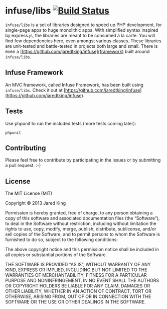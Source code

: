 infuse/libs [![Build Status](https://travis-ci.org/jaredtking/infuse-libs.png?branch=master)](https://travis-ci.org/jaredtking/infuse-libs)
===========

`infuse/libs` is a set of libraries designed to speed up PHP development, for single-page apps to huge monolithic apps. With simplified syntax inspired by express.js, the libraries are meant to be consumed à la carte. You will find few dependencies here, even amongst various classes. These libraries are unit-tested and battle-tested in projects both large and small. There is even a [https://github.com/jaredtking/infuse](framework) built around `infuse/libs`.

## Infuse Framework

An MVC framework, called Infuse Framework, has been built using `infuse/libs`. Check it out at [https://github.com/jaredtking/infuse](https://github.com/jaredtking/infuse).

## Tests

Use phpunit to run the included tests (more tests coming later):

```
phpunit
```

## Contributing

Please feel free to contribute by participating in the issues or by submitting a pull request. :-)

## License

The MIT License (MIT)

Copyright © 2013 Jared King

Permission is hereby granted, free of charge, to any person obtaining a copy of this software and associated documentation files (the “Software”), to deal in the Software without restriction, including without limitation the rights to use, copy, modify, merge, publish, distribute, sublicense, and/or sell copies of the Software, and to permit persons to whom the Software is furnished to do so, subject to the following conditions:

The above copyright notice and this permission notice shall be included in all copies or substantial portions of the Software.

THE SOFTWARE IS PROVIDED “AS IS”, WITHOUT WARRANTY OF ANY KIND, EXPRESS OR IMPLIED, INCLUDING BUT NOT LIMITED TO THE WARRANTIES OF MERCHANTABILITY, FITNESS FOR A PARTICULAR PURPOSE AND NONINFRINGEMENT. IN NO EVENT SHALL THE AUTHORS OR COPYRIGHT HOLDERS BE LIABLE FOR ANY CLAIM, DAMAGES OR OTHER LIABILITY, WHETHER IN AN ACTION OF CONTRACT, TORT OR OTHERWISE, ARISING FROM, OUT OF OR IN CONNECTION WITH THE SOFTWARE OR THE USE OR OTHER DEALINGS IN THE SOFTWARE.